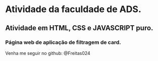 <h1>Atividade da faculdade de ADS.</h1>
<h2>Atividade em HTML, CSS e JAVASCRIPT puro.</h2>
<h3>Página web de aplicação de filtragem de card.</h3>

<p>Venha me seguir no github: @Freitas024</p>